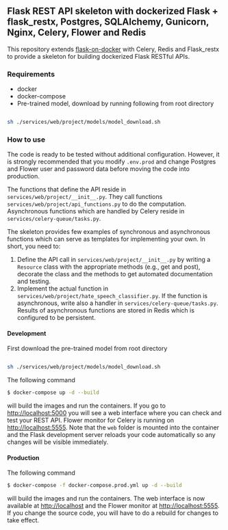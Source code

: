 ## Flask REST API skeleton with dockerized Flask + flask_restx, Postgres, SQLAlchemy, Gunicorn, Nginx, Celery, Flower and Redis


This repository extends [flask-on-docker](https://github.com/testdrivenio/flask-on-docker) with Celery, Redis and Flask_restx to provide a skeleton for building dockerized Flask RESTful APIs.

### Requirements
-  docker
-  docker-compose
-  Pre-trained model, download by running following from root directory
```sh

sh ./services/web/project/models/model_download.sh

```

### How to use

The code is ready to be tested without additional configuration. However, it is strongly recommended that you modify `.env.prod` and change Postgres and Flower user and password data before moving the code into production.

The functions that define the API reside in `services/web/project/__init__.py`. They call functions `services/web/project/api_functions.py` to do the computation. Asynchronous functions which are handled by Celery reside in `services/celery-queue/tasks.py`.

The skeleton provides few examples of synchronous and asynchronous functions which can serve as templates for implementing your own.
In short, you need to:

1.  Define the API call in `services/web/project/__init__.py` by writing a `Resource` class with the appropriate methods (e.g., get and post), decorate the class and the methods to get automated documentation and testing.
2. Implement the actual function in `services/web/project/hate_speech_classifier.py`. If the function is asynchronous, write also a handler in `services/celery-queue/tasks.py`. Results of asynchronous functions are stored in Redis which is configured to be persistent.

#### Development


First download the pre-trained model from root directory 

```sh

sh ./services/web/project/models/model_download.sh

```


The following command

```sh
$ docker-compose up -d --build
```

will build the images and run the containers. If you go to [http://localhost:5000](http://localhost:5000) you will see a web interface where you can check and test your REST API. Flower monitor for Celery is running on [http://localhost:5555](http://localhost:5555). Note that the `web` folder is mounted into the container and the Flask development server reloads your code automatically so any changes will be visible immediately.

#### Production






The following command

```sh
$ docker-compose -f docker-compose.prod.yml up -d --build
```

will build the images and run the containers. The web interface is now available at [http://localhost](http://localhost) and the Flower monitor at [http://localhost:5555](http://localhost:5555). If you change the source code, you will have to do a rebuild for changes to take effect.
